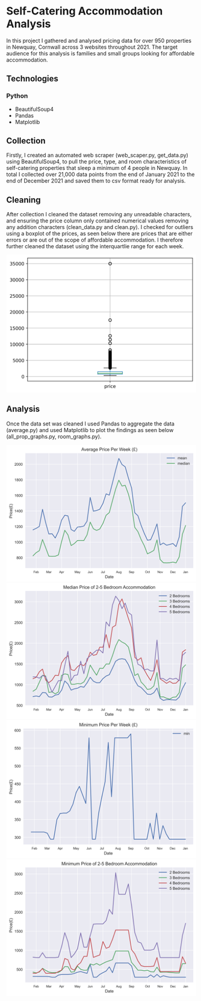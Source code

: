 # Self-Catering Accommodation Analysis

In this project I gathered and analysed pricing data for over 950 properties in Newquay, Cornwall across 3 websites throughout 2021. The target audience for this analysis is families and small groups looking for affordable accommodation.

## Technologies
### Python
- BeautifulSoup4
- Pandas
- Matplotlib

## Collection
Firstly, I created an automated web scraper (web_scaper.py, get_data.py) using BeautifulSoup4, to pull the price, type, and room characteristics of self-catering properties that sleep a minimum of 4 people in Newquay. In total I collected over 21,000 data points from the end of January 2021 to the end of December 2021 and saved them to csv format ready for analysis.

## Cleaning
After collection I cleaned the dataset removing any unreadable characters, and ensuring the price column only contained numerical values removing any addition characters (clean_data.py and clean.py). I checked for outliers using a boxplot of the prices, as seen below there are prices that are either errors or are out of the scope of affordable accommodation. I therefore further cleaned the dataset using the interquartlie range for each week. 

![Boxplot of Price (£)](/analysis/graphs/price_boxplot.png)



## Analysis
 Once the data set was cleaned I used Pandas to aggregate the data (average.py) and used Matplotlib to plot the findings as seen below (all_prop_graphs.py, room_graphs.py).

![Average Price Per Week (£)](/analysis/graphs/average.png)
![Average Price Per Week (£)](/analysis/graphs/average_bedrooms.png)
![Average Price Per Week (£)](/analysis/graphs/min.png)
![Average Price Per Week (£)](/analysis/graphs/minimum_bedrooms.png)
